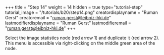 +++
title = "Step 14"
weight = 14
hidden = true
type="tutorial-step"
tutorial_image = "/tutorials/b20/step14.png"
creatordisplayname = "Ruman Gerst"
creatoremail = "ruman.gerst@leibniz-hki.de"
lastmodifierdisplayname = "Ruman Gerst"
lastmodifieremail = "ruman.gerst@leibniz-hki.de"
+++

Select the image statistics node (red arrow 1) and duplicate it (red arrow 2). This menu is accessible via right-clicking on the middle green area of the node. 